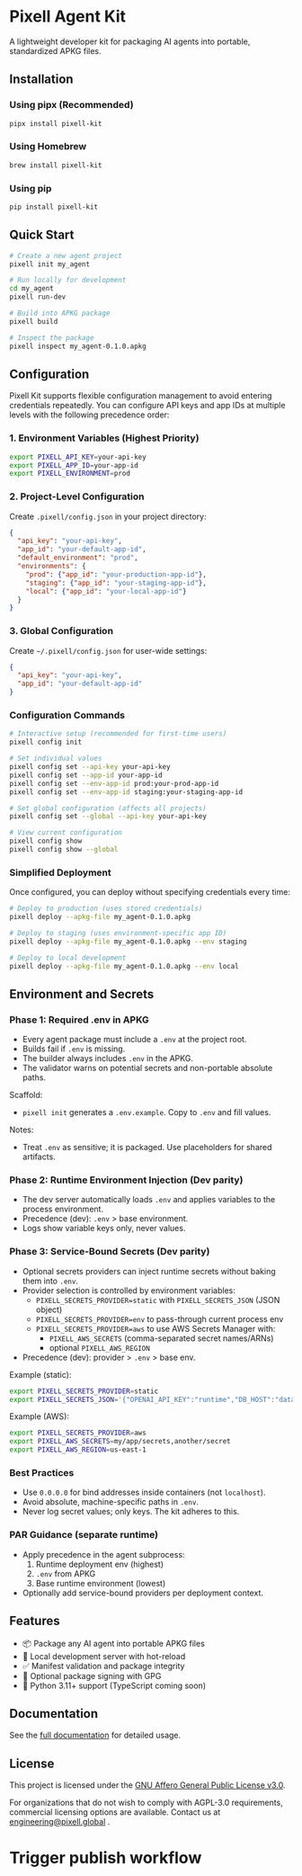 # Pixell Agent Kit

A lightweight developer kit for packaging AI agents into portable, standardized APKG files.

## Installation

### Using pipx (Recommended)
```bash
pipx install pixell-kit
```

### Using Homebrew
```bash
brew install pixell-kit
```

### Using pip
```bash
pip install pixell-kit
```

## Quick Start

```bash
# Create a new agent project
pixell init my_agent

# Run locally for development
cd my_agent
pixell run-dev

# Build into APKG package
pixell build

# Inspect the package
pixell inspect my_agent-0.1.0.apkg
```

## Configuration

Pixell Kit supports flexible configuration management to avoid entering credentials repeatedly. You can configure API keys and app IDs at multiple levels with the following precedence order:

### 1. Environment Variables (Highest Priority)
```bash
export PIXELL_API_KEY=your-api-key
export PIXELL_APP_ID=your-app-id
export PIXELL_ENVIRONMENT=prod
```

### 2. Project-Level Configuration
Create `.pixell/config.json` in your project directory:
```json
{
  "api_key": "your-api-key",
  "app_id": "your-default-app-id",
  "default_environment": "prod",
  "environments": {
    "prod": {"app_id": "your-production-app-id"},
    "staging": {"app_id": "your-staging-app-id"},
    "local": {"app_id": "your-local-app-id"}
  }
}
```

### 3. Global Configuration
Create `~/.pixell/config.json` for user-wide settings:
```json
{
  "api_key": "your-api-key",
  "app_id": "your-default-app-id"
}
```

### Configuration Commands

```bash
# Interactive setup (recommended for first-time users)
pixell config init

# Set individual values
pixell config set --api-key your-api-key
pixell config set --app-id your-app-id
pixell config set --env-app-id prod:your-prod-app-id
pixell config set --env-app-id staging:your-staging-app-id

# Set global configuration (affects all projects)
pixell config set --global --api-key your-api-key

# View current configuration
pixell config show
pixell config show --global
```

### Simplified Deployment

Once configured, you can deploy without specifying credentials every time:

```bash
# Deploy to production (uses stored credentials)
pixell deploy --apkg-file my_agent-0.1.0.apkg

# Deploy to staging (uses environment-specific app ID)
pixell deploy --apkg-file my_agent-0.1.0.apkg --env staging

# Deploy to local development
pixell deploy --apkg-file my_agent-0.1.0.apkg --env local
```

## Environment and Secrets

### Phase 1: Required .env in APKG
- Every agent package must include a `.env` at the project root.
- Builds fail if `.env` is missing.
- The builder always includes `.env` in the APKG.
- The validator warns on potential secrets and non-portable absolute paths.

Scaffold:
- `pixell init` generates a `.env.example`. Copy to `.env` and fill values.

Notes:
- Treat `.env` as sensitive; it is packaged. Use placeholders for shared artifacts.

### Phase 2: Runtime Environment Injection (Dev parity)
- The dev server automatically loads `.env` and applies variables to the process environment.
- Precedence (dev): `.env` > base environment.
- Logs show variable keys only, never values.

### Phase 3: Service-Bound Secrets (Dev parity)
- Optional secrets providers can inject runtime secrets without baking them into `.env`.
- Provider selection is controlled by environment variables:
  - `PIXELL_SECRETS_PROVIDER=static` with `PIXELL_SECRETS_JSON` (JSON object)
  - `PIXELL_SECRETS_PROVIDER=env` to pass-through current process env
  - `PIXELL_SECRETS_PROVIDER=aws` to use AWS Secrets Manager with:
    - `PIXELL_AWS_SECRETS` (comma-separated secret names/ARNs)
    - optional `PIXELL_AWS_REGION`
- Precedence (dev): provider > `.env` > base env.

Example (static):
```bash
export PIXELL_SECRETS_PROVIDER=static
export PIXELL_SECRETS_JSON='{"OPENAI_API_KEY":"runtime","DB_HOST":"database"}'
```

Example (AWS):
```bash
export PIXELL_SECRETS_PROVIDER=aws
export PIXELL_AWS_SECRETS=my/app/secrets,another/secret
export PIXELL_AWS_REGION=us-east-1
```

### Best Practices
- Use `0.0.0.0` for bind addresses inside containers (not `localhost`).
- Avoid absolute, machine-specific paths in `.env`.
- Never log secret values; only keys. The kit adheres to this.

### PAR Guidance (separate runtime)
- Apply precedence in the agent subprocess:
  1) Runtime deployment env (highest)
  2) `.env` from APKG
  3) Base runtime environment (lowest)
- Optionally add service-bound providers per deployment context.

## Features

- 📦 Package any AI agent into portable APKG files
- 🚀 Local development server with hot-reload
- ✅ Manifest validation and package integrity
- 🔐 Optional package signing with GPG
- 🐍 Python 3.11+ support (TypeScript coming soon)

## Documentation

See the [full documentation](https://docs.pixell.global/pixell) for detailed usage.

## License

This project is licensed under the [GNU Affero General Public License v3.0](LICENSE).

For organizations that do not wish to comply with AGPL-3.0 requirements,
commercial licensing options are available. Contact us at engineering@pixell.global .
# Trigger publish workflow
